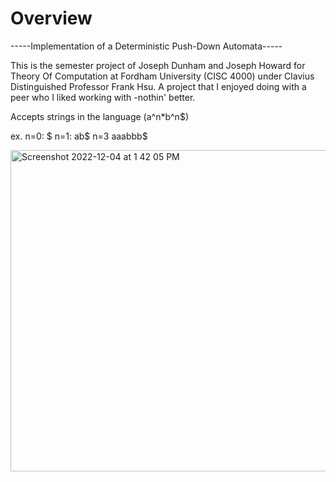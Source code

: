 # Overview 
-----Implementation of a Deterministic Push-Down Automata-----

This is the semester project of Joseph Dunham and Joseph Howard for Theory Of Computation at Fordham University (CISC 4000) under Clavius Distinguished Professor Frank Hsu. A project that I enjoyed doing with a peer who I liked working with -nothin' better. 

Accepts strings in the language (a^n\*b^n$)

ex.
n=0: $
n=1: ab$
n=3 aaabbb$

<img width="514" alt="Screenshot 2022-12-04 at 1 42 05 PM" src="https://user-images.githubusercontent.com/70383367/206243245-139594d1-7770-4037-995f-352b7169cb96.png">


